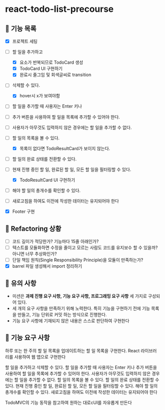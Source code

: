 # react-todo-list-precourse

## 🚀 기능 목록

- [x] 프로젝트 세팅
- [ ] 할 일을 추가하고
  - [x] 요소가 반복되므로 TodoCard 생성
  - [x] TodoCard UI 구현하기
  - [x] 완료시 줄그임 및 회색글씨로 transition
- [ ] 삭제할 수 있다.
  - [x] hover시 x가 보여야함
- [ ] 할 일을 추가할 때 사용자는 Enter 키나
- [ ] 추가 버튼을 사용하여 할 일을 목록에 추가할 수 있어야 한다.
- [ ] 사용자가 아무것도 입력하지 않은 경우에는 할 일을 추가할 수 없다.
- [ ] 할 일의 목록을 볼 수 있다.
  - [x] 목록이 없다면 TodoResultCard가 보이지 않는다.
- [ ] 할 일의 완료 상태를 전환할 수 있다.
- [ ] 현재 진행 중인 할 일, 완료된 할 일, 모든 할 일을 필터링할 수 있다.
  - [x] TodoResultCard UI 구현하기
- [ ] 해야 할 일의 총개수를 확인할 수 있다.
- [ ] 새로고침을 하여도 이전에 작성한 데이터는 유지되어야 한다

- [x] Footer 구현

## 🚀 Refactoring 상황

- [ ] 코드 길이가 적당한가? 기능마다 15줄 아래인가?
- [ ] 텍스트를 모듈화하면 수정을 줄이고 모르는 사람도 코드를 유지보수 할 수 있을까? 아니면 너무 추상화인가?
- [ ] 단일 책임 원칙(Single Responsibility Principle)을 모듈이 만족하는가?
- [x] barrel 파일 생성해서 import 정리하기

## 🚀 유의 사항

- 미션은 **과제 진행 요구 사항, 기능 요구 사항, 프로그래밍 요구 사항** 세 가지로 구성되어 있다.
- 세 개의 요구 사항을 만족하기 위해 노력한다. 특히 기능을 구현하기 전에 기능 목록을 만들고, 기능 단위로 커밋 하는 방식으로 진행한다.
- 기능 요구 사항에 기재되지 않은 내용은 스스로 판단하여 구현한다

## 🚀 기능 요구 사항

하루 또는 한 주의 할 일 목록을 업데이트하는 할 일 목록을 구현한다.
React 라이브러리를 사용하여 웹 앱으로 구현한다

할 일을 추가하고 삭제할 수 있다.
할 일을 추가할 때 사용자는 Enter 키나 추가 버튼을 사용하여 할 일을 목록에 추가할 수 있어야 한다.
사용자가 아무것도 입력하지 않은 경우에는 할 일을 추가할 수 없다.
할 일의 목록을 볼 수 있다.
할 일의 완료 상태를 전환할 수 있다.
현재 진행 중인 할 일, 완료된 할 일, 모든 할 일을 필터링할 수 있다.
해야 할 일의 총개수를 확인할 수 있다.
새로고침을 하여도 이전에 작성한 데이터는 유지되어야 한다

TodoMVC의 기능 동작을 참고하여 원하는 대로cUI를 자유롭게 만든다
